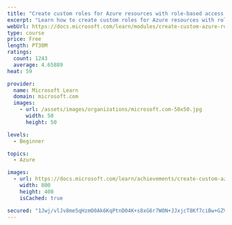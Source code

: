 ```yaml
---
title: "Create custom roles for Azure resources with role-based access control (RBAC)"
excerpt: "Learn how to create custom roles for Azure resources with role-based access control (RBAC)."
webUrl: https://docs.microsoft.com/learn/modules/create-custom-azure-roles-with-rbac/
type: course
price: Free
length: PT30M
ratings:
  count: 1243
  average: 4.65889
heat: 59

provider:
  name: Microsoft Learn
  domain: microsoft.com
  images:
    - url: /assets/images/organizations/microsoft.com-50x50.jpg
      width: 50
      height: 50

levels:
  - Beginner

topics:
  - Azure

images:
  - url: https://docs.microsoft.com/learn/achievements/create-custom-azure-roles-with-rbac-social.png
    width: 800
    height: 400
    isCached: true

secured: "1Jwj/vlJv8me5qHzmO0Ak6KqPtnD04K+s8xG6r7WON+JJxjcT8Kf7ciBw+GZVFk6r5zFlcWGA88WCKncRiIz8MjrReg7wKGzTlMlr4eZojClztb4M1hFLBsCyIWTTERWyk/6WWW2TUTNihx66r50jtXrzdE6gy2UDVxys23Ys2HuRCZWgqLhMVjb60e3kyxvK7Fso/AItBreCT5V/54xwqY+JycFmFk31Ji4ibW+fnJFVbVeceXP3nvjMqBt/daL8tFDLwxllqktDNDbujbpUWRb3PpnBWa9bKK3AUA5VkjGxCh0C2yCUfazPzUAwnTwQvGpyr2TPurIZ4CJSDCiyvBOuPlB8m7jBQ8Jk60l5IzTyuGA+oS807pQlqO5v8X9v/5O0mEGWWu0+7Ak6fP/0YGhAVW3eLsQEe3LqCQNCO0=;GUPZh1W7+NsX5+sbaMqg2A=="
---
```


